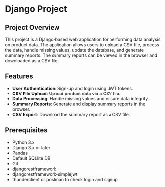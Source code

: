 # Django Project

## Project Overview

This project is a Django-based web application for performing data analysis on product data. The application allows users to upload a CSV file, process the data, handle missing values, update the database, and generate summary reports. The summary reports can be viewed in the browser and downloaded as a CSV file.

## Features

- **User Authentication**: Sign-up and login using JWT tokens.
- **CSV File Upload**: Upload product data via a CSV file.
- **Data Processing**: Handle missing values and ensure data integrity.
- **Summary Reports**: Generate and display summary reports in the browser.
- **CSV Export**: Download the summary report as a CSV file.

## Prerequisites

- Python 3.x
- Django 3.x or later
- Pandas
- Default SQLlite DB
- Git
- djangorestframework
- djangorestframework-simplejwt
- thunderclient or postman to check login and signup
